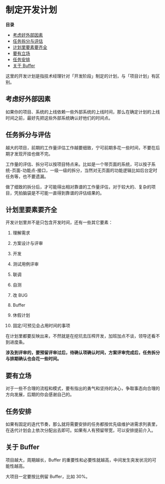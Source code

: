 # 制定开发计划

**目录**

<!-- vim-markdown-toc GFM -->

* [考虑好外部因素](#考虑好外部因素)
* [任务拆分与评估](#任务拆分与评估)
* [计划里要素要齐全](#计划里要素要齐全)
* [要有立场](#要有立场)
* [任务安排](#任务安排)
* [关于 Buffer](#关于-buffer)

<!-- vim-markdown-toc -->

这里的开发计划是指技术经理针对「开发阶段」制定的计划，与「项目计划」有区别。

## 考虑好外部因素

如果你的项目、系统的上线依赖一些外部系统的上线时间，那么在确定计划的上线时间之前，最好先把这些外部系统确认好他们的时间点。

## 任务拆分与评估

越大的项目，前期的工作量评估工作越要细致，宁可前期多花一些时间，不要在后期才发现开挂也做不完。

工作量的评估、拆分可以按项目特点来。比如是一个带页面的系统，可以按子系统-页面-功能点-接口，一级一级的拆分，当然对无页面的功能逻辑比如后台定时任务等，也不要遗漏。

做了细致的拆分后，才可能得出相对靠谱的工作量评估，对于较大的、复杂的项目，凭拍脑袋是不可能一直得到靠谱的评估结果的。

## 计划里要素要齐全

开发计划里并不是只包含开发时间，还有一些其它要素：

1. 理解需求

2. 方案设计与评审

3. 开发

4. 测试用例评审

5. 联调

6. 自测

7. 改 BUG

8. Buffer

9. 休假计划

10. 固定/可预见会占用时间的事项

在计划里都要反映出来，不然就是在挖坑去压榨开发，加班加点不谈，领导还看不到进度条。

**涉及到评审的，要预留评审过后，待确认项确认时间，方案评审完成后，任务拆分与排期确认也会花一些时间。**

## 要有立场

对于一些不合理的流程和模式，要有指出的勇气和坚持的决心，争取事态向合理的方向发展，后期的你会感谢自己的。

## 任务安排

如果有固定的迭代节奏，那么就将需要安排的任务都按优先级维护进需求列表里，在迭代计划会上依次分配出去即可。如果有人有预留带宽，可以安排提前介入。

## 关于 Buffer

项目越大，周期越长，Buffer 的重要性和必要性就越高，中间发生突发状况的可能性越高。

大项目一定要按比例留 Buffer，比如 30%。
